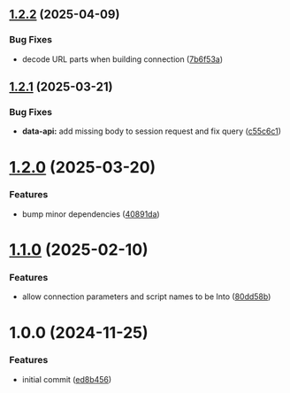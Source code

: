 ## [1.2.2](https://github.com/soliantconsulting/fm-script-client-rs/compare/v1.2.1...v1.2.2) (2025-04-09)


### Bug Fixes

* decode URL parts when building connection ([7b6f53a](https://github.com/soliantconsulting/fm-script-client-rs/commit/7b6f53a3608a61fa2c59de5646a83c3e3b4d651a))

## [1.2.1](https://github.com/soliantconsulting/fm-script-client-rs/compare/v1.2.0...v1.2.1) (2025-03-21)


### Bug Fixes

* **data-api:** add missing body to session request and fix query ([c55c6c1](https://github.com/soliantconsulting/fm-script-client-rs/commit/c55c6c1f8ac6117dae812b98cef2be7ec3a9561d))

# [1.2.0](https://github.com/soliantconsulting/fm-script-client-rs/compare/v1.1.0...v1.2.0) (2025-03-20)


### Features

* bump minor dependencies ([40891da](https://github.com/soliantconsulting/fm-script-client-rs/commit/40891dab2c0d2f45accfc1125b37c84c7269c33f))

# [1.1.0](https://github.com/soliantconsulting/fm-script-client-rs/compare/v1.0.0...v1.1.0) (2025-02-10)


### Features

* allow connection parameters and script names to be Into<String> ([80dd58b](https://github.com/soliantconsulting/fm-script-client-rs/commit/80dd58b690b6d7cc0fe835fb22f392569ed5a174))

# 1.0.0 (2024-11-25)


### Features

* initial commit ([ed8b456](https://github.com/soliantconsulting/fm-script-client-rs/commit/ed8b456f804d8f7429201f7da8aff3374de6b1e8))
